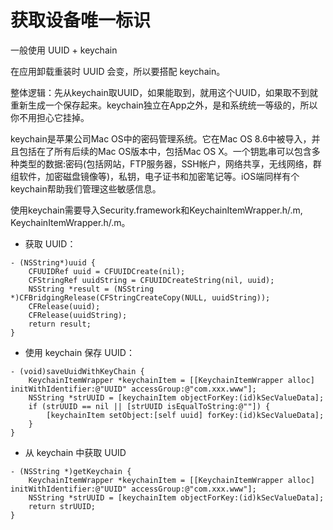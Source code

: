 # 获取设备唯一标识

一般使用 UUID + keychain

在应用卸载重装时 UUID 会变，所以要搭配 keychain。

整体逻辑：先从keychain取UUID，如果能取到，就用这个UUID，如果取不到就重新生成一个保存起来。keychain独立在App之外，是和系统统一等级的，所以你不用担心它挂掉。

keychain是苹果公司Mac OS中的密码管理系统。它在Mac OS 8.6中被导入，并且包括在了所有后续的Mac OS版本中，包括Mac OS X。一个钥匙串可以包含多种类型的数据:密码(包括网站，FTP服务器，SSH帐户，网络共享，无线网络，群组软件，加密磁盘镜像等)，私钥，电子证书和加密笔记等。iOS端同样有个keychain帮助我们管理这些敏感信息。

使用keychain需要导入Security.framework和KeychainItemWrapper.h/.m, KeychainItemWrapper.h/.m。

- 获取 UUID：

```objc
- (NSString*)uuid {
    CFUUIDRef uuid = CFUUIDCreate(nil);
    CFStringRef uuidString = CFUUIDCreateString(nil, uuid);
    NSString *result = (NSString *)CFBridgingRelease(CFStringCreateCopy(NULL, uuidString));
    CFRelease(uuid);
    CFRelease(uuidString);
    return result;
}
```

- 使用 keychain 保存 UUID：

```objc
- (void)saveUuidWithKeyChain {
    KeychainItemWrapper *keychainItem = [[KeychainItemWrapper alloc] initWithIdentifier:@"UUID" accessGroup:@"com.xxx.www"];
    NSString *strUUID = [keychainItem objectForKey:(id)kSecValueData];
    if (strUUID == nil || [strUUID isEqualToString:@""]) {
        [keychainItem setObject:[self uuid] forKey:(id)kSecValueData];
    }
}
```

- 从 keychain 中获取 UUID

```objc
- (NSString *)getKeychain {
    KeychainItemWrapper *keychainItem = [[KeychainItemWrapper alloc] initWithIdentifier:@"UUID" accessGroup:@"com.xxx.www"];
    NSString *strUUID = [keychainItem objectForKey:(id)kSecValueData];
    return strUUID;
}
```






